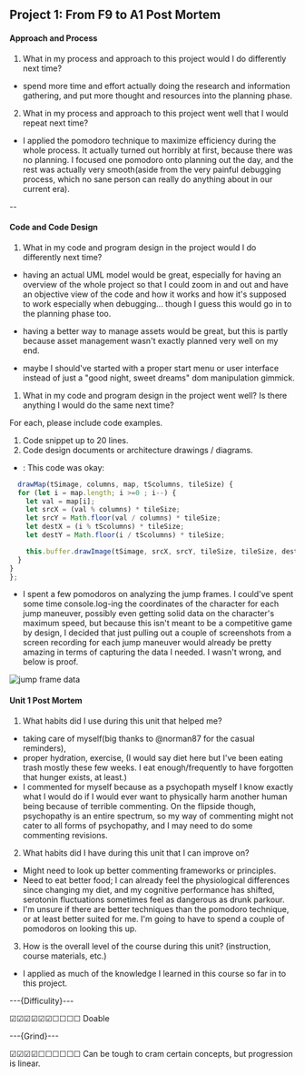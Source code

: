 ## Project 1: From F9 to A1 Post Mortem

#### Approach and Process

1. What in my process and approach to this project would I do differently next time?
  * spend more time and effort actually doing the research and information gathering, and put more thought and resources into the planning phase. 

2. What in my process and approach to this project went well that I would repeat next time?

  * I applied the pomodoro technique to maximize efficiency during the whole process. It actually turned out horribly at first, because there was no planning. I focused one pomodoro onto planning out the day, and the rest was actually very smooth(aside from the very painful debugging process, which no sane person can really do anything about in our current era).

--

#### Code and Code Design

1. What in my code and program design in the project would I do differently next time?
  * having an actual UML model would be great, especially for having an overview of the whole project so that I could zoom in and out and have an objective view of the code and how it works and how it's supposed to work especially when debugging... though I guess this would go in to the planning phase too.

  * having a better way to manage assets would be great, but this is partly because asset management wasn't exactly planned very well on my end.

  * maybe I should've started with a proper start menu or user interface instead of just a "good night, sweet dreams" dom manipulation gimmick.

1. What in my code and program design in the project went well? Is there anything I would do the same next time?

  For each, please include code examples.
  1. Code snippet up to 20 lines.
  2. Code design documents or architecture drawings / diagrams.

  * : This code was okay:
  ```javascript
    drawMap(tSimage, columns, map, tScolumns, tileSize) {
    for (let i = map.length; i >=0 ; i--) {
      let val = map[i];
      let srcX = (val % columns) * tileSize;
      let srcY = Math.floor(val / columns) * tileSize;
      let destX = (i % tScolumns) * tileSize;
      let destY = Math.floor(i / tScolumns) * tileSize;

      this.buffer.drawImage(tSimage, srcX, srcY, tileSize, tileSize, destX, destY, tileSize, tileSize)
    }
  }
};
```

* I spent a few pomodoros on analyzing the jump frames. I could've spent some time console.log-ing the coordinates of the character for each jump maneuver, possibly even getting solid data on the character's maximum speed, but because this isn't meant to be a competitive game by design, I decided that just pulling out a couple of screenshots from a screen recording for each jump maneuver would already be pretty amazing in terms of capturing the data I needed. I wasn't wrong, and below is proof. 
<!-- Also for any future legal proceedings, I wish to present this as my sole supporting document with regards to my request to type with a keyboard instead of writing. -->

![jump frame data](overdoze-jump_frame_data.png)

#### Unit 1 Post Mortem
1. What habits did I use during this unit that helped me? 
  * taking care of myself(big thanks to @norman87 for the casual reminders),
  * proper hydration, exercise, (I would say diet here but I've been eating trash mostly these few weeks. I eat enough/frequently to have forgotten that hunger exists, at least.)
  * I commented for myself because as a psychopath myself I know exactly what I would do if I would ever want to physically harm another human being because of terrible commenting. On the flipside though, psychopathy is an entire spectrum, so my way of commenting might not cater to all forms of psychopathy, and I may need to do some commenting revisions.
2. What habits did I have during this unit that I can improve on?
  * Might need to look up better commenting frameworks or principles. 
  * Need to eat better food; I can already feel the physiological differences since changing my diet, and my cognitive performance has shifted, serotonin fluctuations sometimes feel as dangerous as drunk parkour. 
  * I'm unsure if there are better techniques than the pomodoro technique, or at least better suited for me. I'm going to have to spend a couple of pomodoros on looking this up.
3. How is the overall level of the course during this unit? (instruction, course materials, etc.)

  * I applied as much of the knowledge I learned in this course so far in to this project. 

  ---{Difficulity}---

  ☑☑☑☑☑☑☐☐☐☐ Doable

  ---{Grind}---

  ☑☑☑☑☐☐☐☐☐☐ Can be tough to cram certain concepts, but progression is linear.

